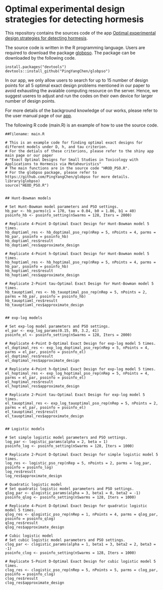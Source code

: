 # Optimal experimental design strategies for detecting hormesis
This repository contains the sources code of the app [Optimal experimental design strategies for detecting hormesis](https://brianwu.shinyapps.io/hormeis_ed_pso/).

The source code is written in the R programming language. Users are required to download the package [globpso](https://github.com/willgertsch/SingleObjApp/blob/main/app.R).
The package can be downloaded by the following code. 

    install.packages("devtools")
    devtools::install_github("PingYangChen/globpso")

In our app, we only allow users to search for up to 15 number of design points for all 5 optimal exact design problems mentioned in our paper to avoid exhausting the avaiable computing resource on the server. 
Hence, we suggest useres to adjust and run the codes on their own device for larger number of design points.

For more details of the background knowledge of our works, please refer to the user manual page of our [app](https://brianwu.shinyapps.io/hormeis_ed_pso/). 

The following R code (main.R) is an example of how to use the source code. 

    ##Filename: main.R
    
    # This is an example code for finding optimal exact designs for different models under D, h, and tau criterion.
    # For the detials of these criterions, please refer to the shiny app main page or our paper 
    # "Exact Optimal Designs for Small Studies in Toxicology with Applications to Hormesis via Metaheuristics"
    # The main functions are in the source code "HROD_PSO.R".
    # For the globpso package, please refer to https://github.com/PingYangChen/globpso for more details.
    library(globpso)
    source("HEOD_PSO.R")
    
    
    ## Hunt-Bowman models
    
    # Set Hunt-Bowman model parameters and PSO settings.
    hb_par <- hb_parms(c1 = 170, tau = 0.04, b0 = 1.86, b1 = 40) 
    psoinfo_hb <- psoinfo_setting(nSwarms = 128, Iters = 2000)
    
    # Replicate 4-Point D-Optimal Exact Design for Hunt-Bowman model 5 times.
    hb_doptiaml_res <- hb_doptimal_pso_rep(nRep = 5, nPoints = 4, parms = hb_par, psoinfo = psoinfo_hb)
    hb_doptiaml_res$result
    hb_doptiaml_res$approximate_design
    
    # Replicate 4-Point h-Optimal Exact Design for Hunt-Bowman model 5 times.
    hb_hoptiaml_res <- hb_hoptimal_pso_rep(nRep = 5, nPoints = 4, parms = hb_par, psoinfo = psoinfo_hb)
    hb_hoptiaml_res$result
    hb_hoptiaml_res$approximate_design
    
    # Replicate 2-Point tau-Optimal Exact Design for Hunt-Bowman model 5 times.
    hb_tauoptiaml_res <- hb_tauoptimal_pso_rep(nRep = 5, nPoints = 2, parms = hb_par, psoinfo = psoinfo_hb)
    hb_tauoptiaml_res$result
    hb_tauoptiaml_res$approximate_design
    
    
    ## exp-log models
    
    # Set exp-log model parameters and PSO settings.
    el_par <- exp_log_params(0.15, 89, 3.2, 41) 
    psoinfo_el <- psoinfo_setting(nSwarms = 128, Iters = 2000)
    
    # Replicate 4-Point D-Optimal Exact Design for exp-log model 5 times.
    el_doptimal_res <- exp_log_doptimal_pso_rep(nRep = 5, nPoints = 4, parms = el_par, psoinfo = psoinfo_el)
    el_doptimal_res$result
    el_doptimal_res$approximate_design
    
    # Replicate 4-Point h-Optimal Exact Design for exp-log model 5 times.
    el_hoptimal_res <- exp_log_hoptimal_pso_rep(nRep = 5, nPoints = 4, parms = el_par, psoinfo = psoinfo_el)
    el_hoptimal_res$result
    el_hoptimal_res$approximate_design
    
    # Replicate 2-Point tau-Optimal Exact Design for exp-log model 5 times.
    el_tauoptimal_res <- exp_log_tauoptimal_pso_rep(nRep = 5, nPoints = 2, parms = el_par, psoinfo = psoinfo_el)
    el_tauoptimal_res$result
    el_tauoptimal_res$approximate_design
    
    
    ## Logistic models
    
    # Set simple logistic model parameters and PSO settings.
    log_par <- logistic_params(alpha = 2, beta = 1)
    psoinfo_log <- psoinfo_setting(nSwarms = 128, Iters = 1000)
    
    # Replicate 2-Point D-Optimal Exact Design for simple logistic model 5 times.
    log_res <- logistic_pso_rep(nRep = 5, nPoints = 2, parms = log_par, psoinfo = psoinfo_log)
    log_res$result
    log_res$approximate_design
    
    # Quadratic logistic model
    # Set quadratic logistic model parameters and PSO settings.
    qlog_par <- qlogistic_params(alpha = 3, beta1 = 0, beta2 = -1)
    psoinfo_qlog <- psoinfo_setting(nSwarms = 128, Iters = 1000)
    
    # Replicate 4-Point D-Optimal Exact Design for quadratic logistic model 5 times.
    qlog_res <- qlogistic_pso_rep(nRep = 1, nPoints = 4, parms = qlog_par, psoinfo = psoinfo_qlog)
    qlog_res$result
    qlog_res$approximate_design
    
    # Cubic logistic model
    # Set cubic logistic model parameters and PSO settings.
    clog_par <- clogistic_params(alpha = 1, beta1 = 3, beta2 = 2, beta3 = -1)
    psoinfo_clog <- psoinfo_setting(nSwarms = 128, Iters = 1000)
    
    # Replicate 5-Point D-Optimal Exact Design for cubic logistic model 5 times.
    clog_res <- clogistic_pso_rep(nRep = 5, nPoints = 5, parms = clog_par, psoinfo = psoinfo_clog)
    clog_res$result
    clog_res$approximate_design
    
